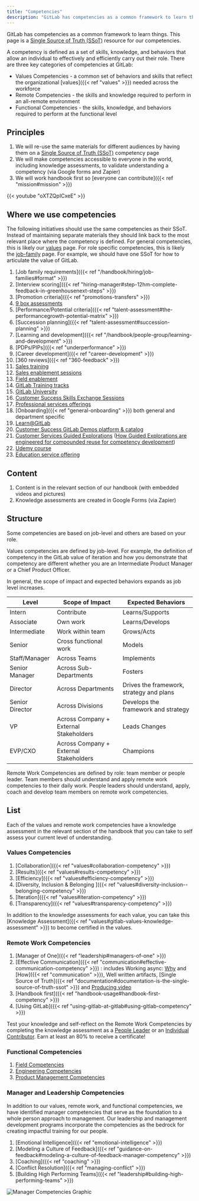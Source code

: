 ```yaml
---
title: "Competencies"
description: "GitLab has competencies as a common framework to learn things. This page is a Single Source of Truth (SSoT) resource for our competencies."
---
```


GitLab has competencies as a common framework to learn things. This page is a [Single Source of Truth (SSoT)](https://docs.gitlab.com/ee/development/documentation/styleguide/#why-a-single-source-of-truth) resource for our competencies.

A competency is defined as a set of skills, knowledge, and behaviors that allow an individual to effectively and efficiently carry out their role. There are three key categories of competencies at GitLab:

- Values Competencies - a common set of behaviors and skills that reflect the organizational [values]({{< ref "values" >}}) needed across the workforce
- Remote Competencies - the skills and knowledge required to perform in an all-remote environment
- Functional Competencies - the skills, knowledge, and behaviors required to perform at the functional level

## Principles

1. We will re-use the same materials for different audiences by having them on a [Single Source of Truth (SSoT)](https://docs.gitlab.com/ee/development/documentation/styleguide/#why-a-single-source-of-truth) competency page
1. We will make competencies accessible to everyone in the world, including knowledge assessments, to validate understanding a competency (via Google forms and Zapier)
1. We will work handbook first so [everyone can contribute]({{< ref "mission#mission" >}})

{{< youtube "oXTZQpICxeE" >}}

## Where we use competencies

The following initiatives should use the same competencies as their SSoT.
Instead of maintaining separate materials they should link back to the most relevant place where the competency is defined. For general competencies, this is likely our [values](/handbook/values/) page. For role specific competencies, this is likely the [job-family](/handbook/hiring/job-families/#format) page.
For example, we should have one SSoT for how to articulate the value of GitLab.

1. [Job family requirements]({{< ref "/handbook/hiring/job-families#format" >}})
1. [Interview scoring]({{< ref "hiring-manager#step-12hm-complete-feedback-in-greenhousenext-steps" >}})
1. [Promotion criteria]({{< ref "promotions-transfers" >}})
1. [9 box assessments](https://www.predictivesuccess.com/blog/9-box/)
1. [Performance/Potential criteria]({{< ref "talent-assessment#the-performancegrowth-potential-matrix" >}})
1. [Succession planning]({{< ref "talent-assessment#succession-planning" >}})
1. [Learning and development]({{< ref "/handbook/people-group/learning-and-development" >}})
1. [PDPs/PIPs]({{< ref "underperformance" >}})
1. [Career development]({{< ref "career-development" >}})
1. [360 reviews]({{< ref "360-feedback" >}})
1. [Sales training](https://about.gitlab.com/handbook/sales/training/)
1. [Sales enablement sessions](https://about.gitlab.com/handbook/sales/training/sales-enablement-sessions/)
1. [Field enablement](https://about.gitlab.com/handbook/sales/field-operations/field-enablement/)
1. [GitLab Training tracks](https://about.gitlab.com/learn/)
1. [GitLab University](https://docs.gitlab.com/ee/university/)
1. [Customer Success Skills Exchange Sessions](https://about.gitlab.com/handbook/sales/training/customer-success-skills-exchange/)
1. [Professional services offerings](https://about.gitlab.com/handbook/customer-success/professional-services-engineering/framework/#service-offering-framework/)
1. [Onboarding]({{< ref "general-onboarding" >}}) both general and department specific
1. [Learn@GitLab](https://about.gitlab.com/learn/)
1. [Customer Success GitLab Demos platform & catalog](https://gitlabdemo.com/)
1. [Customer Services Guided Explorations](https://gitlab.com/guided-explorations) ([How Guided Explorations are engineered for compounded reuse for competency development](https://gitlab.com/guided-explorations/guided-exploration-concept/-/blob/master/README.md))
1. [Udemy course](https://www.udemy.com/gitlab-for-beginners/)
1. [Education service offering](https://about.gitlab.com/services/education/)

## Content

1. Content is in the relevant section of our handbook (with embedded videos and pictures)
1. Knowledge assessments are created in Google Forms (via Zapier)

## Structure

Some competencies are based on job-level and others are based on your role.

Values competencies are defined by job-level. For example, the definition of competency in the GitLab value of iteration and how you demonstrate that competency are different whether you are an Intermediate Product Manager or a Chief Product Officer.

In general, the scope of impact and expected behaviors expands as job level increases.

| Level | Scope of Impact | Expected Behaviors |
|-----------------|----------------------------------------|------------------------------------------|
| Intern | Contribute | Learns/Supports |
| Associate | Own work | Learns/Develops |
| Intermediate | Work within team | Grows/Acts |
| Senior | Cross functional work | Models |
| Staff/Manager | Across Teams | Implements |
| Senior Manager | Across Sub-Departments | Fosters |
| Director | Across Departments | Drives the framework, strategy and plans |
| Senior Director | Across Divisions | Develops the framework and strategy |
| VP | Across Company + External Stakeholders | Leads Changes |
| EVP/CXO | Across Company + External Stakeholders | Champions  |

Remote Work Competencies are defined by role: team member or people leader. Team members should understand and apply remote work competencies to their daily work. People leaders should understand, apply, coach and develop team members on remote work competencies.

## List

Each of the values and remote work competencies have a knowledge assessment in the relevant section of the handbook that you can take to self assess your current level of understanding.

### Values Competencies

1. [Collaboration]({{< ref "values#collaboration-competency" >}})
1. [Results]({{< ref "values#results-competency" >}})
1. [Efficiency]({{< ref "values#efficiency-competency" >}})
1. [Diversity, Inclusion & Belonging ]({{< ref "values#diversity-inclusion--belonging-competency" >}})
1. [Iteration]({{< ref "values#iteration-competency" >}})
1. [Transparency]({{< ref "values#transparency-competency" >}})

In addition to the knowledge assessments for each value, you can take this [Knowledge Assessment]({{< ref "values#gitlab-values-knowledge-assessment" >}}) to become certified in the values.

### Remote Work Competencies

1. [Manager of One]({{< ref "leadership#managers-of-one" >}})
1. [Effective Communication]({{< ref "communication#effective-communication-competency" >}}) : includes Working async: [Why](https://about.gitlab.com/company/culture/all-remote/asynchronous/) and [How]({{< ref "communication" >}}), Well written artifacts, [Single Source of Truth]({{< ref "documentation#documentation-is-the-single-source-of-truth-ssot" >}}) and [Producing video](https://about.gitlab.com/handbook/marketing/marketing-operations/youtube/)
1. [Handbook first]({{< ref "handbook-usage#handbook-first-competency" >}})
1. [Using GitLab]({{< ref "using-gitlab-at-gitlab#using-gitlab-competency" >}})

Test your knowledge and self-reflect on the Remote Work Competencies by completing the knowledge assessment as a [People Leader](https://docs.google.com/forms/d/e/1FAIpQLSemWK_Ki0aAMepKAQnaN-uMr1JBlkCs3O80sBli4PaTl2uoDA/viewform) or an [Individual Contributor](https://docs.google.com/forms/d/e/1FAIpQLScN70eoAjJ0tuj_iSgFRkyRbeNLrO9Yz52897619IkwoNW-cw/viewform). Earn at least an 80% to receive a certificate!

### Functional Competencies

1. [Field Competencies](https://about.gitlab.com/handbook/sales/training/field-functional-competencies/)
1. [Engineering Competencies](https://about.gitlab.com/handbook/engineering/career-development/matrix/engineering/)
1. [Product Management Competencies](https://about.gitlab.com/handbook/product/product-manager-role/product-CDF-competencies/)

### Manager and Leadership Competencies

In addition to our values, remote work, and functional competencies, we have identified manager competencies that serve as the foundation to a whole person approach to management. Our leadership and management development programs incorporate the competencies as the bedrock for creating impactful training for our people.

1. [Emotional Intelligence]({{< ref "emotional-intelligence" >}})
1. [Modeling a Culture of Feedback]({{< ref "guidance-on-feedback#modeling-a-culture-of-feedback-manager-competency" >}})
1. [Coaching]({{< ref "coaching" >}})
1. [Conflict Resolution]({{< ref "managing-conflict" >}})
1. [Building High Performing Teams]({{< ref "leadership#building-high-performing-teams" >}})

![Manager Competencies Graphic](/images/competencies-graphic.png)
